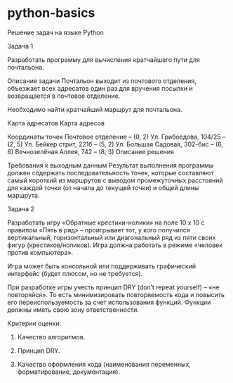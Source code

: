 # python-basics
Решение задач на языке Python

Задача 1

Разработать программу для вычисления кратчайшего пути для почтальона.

Описание задачи
Почтальон выходит из почтового отделения, объезжает всех адресатов один раз для вручения посылки и возвращается в почтовое отделение.

Необходимо найти кратчайший маршрут для почтальона.

Карта адресатов
Карта адресов

Координаты точек
Почтовое отделение – (0, 2)
Ул. Грибоедова, 104/25 – (2, 5)
Ул. Бейкер стрит, 221б – (5, 2)
Ул. Большая Садовая, 302-бис – (6, 6)
Вечнозелёная Аллея, 742 – (8, 3)
Описание решения

Требования к выходным данным
Результат выполнения программы должен содержать последовательность точек, которые составляют самый короткий из маршрутов с выводом промежуточных расстояний для каждой точки (от начала до текущей точки) и общей длины маршрута.

Задача 2

Разработать игру «Обратные крестики-нолики» на поле 10 x 10 с правилом «Пять в ряд» – проигрывает тот,
у кого получился вертикальный, горизонтальный или диагональный ряд из пяти своих фигур (крестиков/ноликов).
Игра должна работать в режиме «человек против компьютера».

Игра может быть консольной или поддерживать графический интерфейс (будет плюсом, но не требуется).

При разработке игры учесть принцип DRY (don’t repeat yourself) – «не повторяйся».
То есть минимизировать повторяемость кода и повысить его переиспользуемость за счет использования функций.
Функции должны иметь свою зону ответственности.


Критерии оценки:

1. Качество алгоритмов.

2. Принцип DRY.

3. Качество оформления кода (наименования переменных, форматирование, документация).
